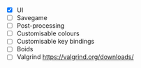- [x] UI
- [ ] Savegame
- [ ] Post-processing
- [ ] Customisable colours
- [ ] Customisable key bindings
- [ ] Boids
- [ ] Valgrind https://valgrind.org/downloads/